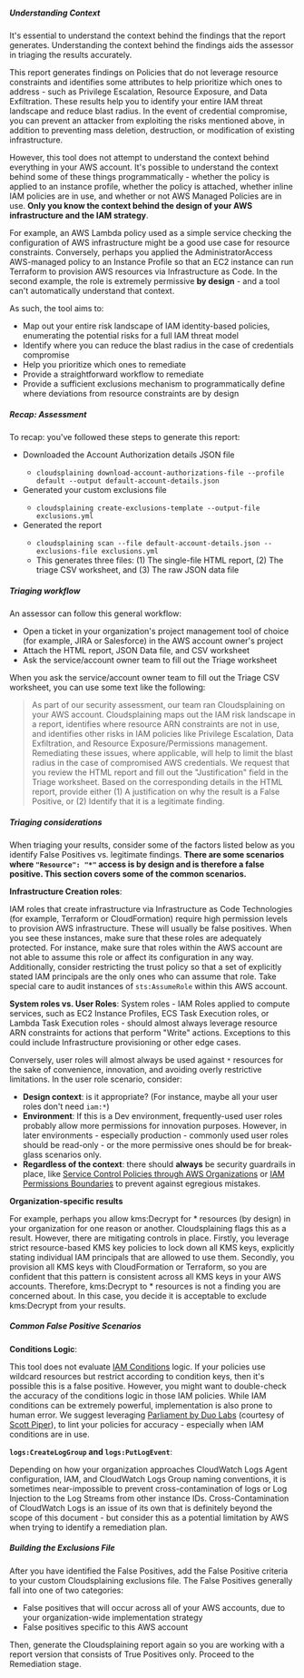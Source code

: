 <div id="triage-guidance-description"> <h5>Understanding Context</h5></div>

It's essential to understand the context behind the findings that the report generates. Understanding the context behind the findings aids the assessor in triaging the results accurately.

This report generates findings on Policies that do not leverage resource constraints and identifies some attributes to help prioritize which ones to address - such as Privilege Escalation, Resource Exposure, and Data Exfiltration. These results help you to identify your entire IAM threat landscape and reduce blast radius. In the event of credential compromise, you can prevent an attacker from exploiting the risks mentioned above, in addition to preventing mass deletion, destruction, or modification of existing infrastructure.

However, this tool does not attempt to understand the context behind everything in your AWS account. It's possible to understand the context behind some of these things programmatically - whether the policy is applied to an instance profile, whether the policy is attached, whether inline IAM policies are in use, and whether or not AWS Managed Policies are in use. **Only you know the context behind the design of your AWS infrastructure and the IAM strategy**.


For example, an AWS Lambda policy used as a simple service checking the configuration of AWS infrastructure might be a good use case for resource constraints. Conversely, perhaps you applied the AdministratorAccess AWS-managed policy to an Instance Profile so that an EC2 instance can run Terraform to provision AWS resources via Infrastructure as Code. In the second example, the role is extremely permissive **by design** - and a tool can't automatically understand that context.


As such, the tool aims to:
<div id="triage-guidance-description-bullet-points">
<ul>
<li> Map out your entire risk landscape of IAM identity-based policies, enumerating the potential risks for a full IAM threat model</li>
<li>Identify where you can reduce the blast radius in the case of credentials compromise</li>
<li> Help you prioritize which ones to remediate</li>
<li> Provide a straightforward workflow to remediate</li>
<li> Provide a sufficient exclusions mechanism to programmatically define where deviations from resource constraints are by design</li>
</ul>
</div>

<div id="triage-guidance-recap"> <h5>Recap: Assessment</h5></div>

To recap: you've followed these steps to generate this report:

<div id="triage-guidance-recap-bullet-points">
<ul>
<li>Downloaded the Account Authorization details JSON file</li>
  <ul>
    <li><code>cloudsplaining download-account-authorizations-file --profile default --output default-account-details.json</code></li>
  </ul>
<li>Generated your custom exclusions file</li>
  <ul><li><code>cloudsplaining create-exclusions-template --output-file exclusions.yml</code></li></ul>
<li>Generated the report</li>
  <ul>
    <li><code>cloudsplaining scan --file default-account-details.json --exclusions-file exclusions.yml</code></li>
    <li>This generates three files: (1) The single-file HTML report, (2) The triage CSV worksheet, and (3) The raw JSON data file</li>
  </ul>
</ul>
</div>

<div id="triage-guidance-workflow"> <h5>Triaging workflow</h5></div>

An assessor can follow this general workflow:

<ul>
<li>Open a ticket in your organization's project management tool of choice (for example, JIRA or Salesforce) in the AWS account owner's project</li>
<li>Attach the HTML report, JSON Data file, and CSV worksheet</li>
<li>Ask the service/account owner team to fill out the Triage worksheet</li>
</ul>

When you ask the service/account owner team to fill out the Triage CSV worksheet, you can use some text like the following:

> As part of our security assessment, our team ran Cloudsplaining on your AWS account. Cloudsplaining maps out the IAM risk landscape in a report, identifies where resource ARN constraints are not in use, and identifies other risks in IAM policies like Privilege Escalation, Data Exfiltration, and Resource Exposure/Permissions management. Remediating these issues, where applicable, will help to limit the blast radius in the case of compromised AWS credentials.
> We request that you review the HTML report and fill out the "Justification" field in the Triage worksheet. Based on the corresponding details in the HTML report, provide either (1) A justification on why the result is a False Positive, or (2) Identify that it is a legitimate finding.

<div id="triage-guidance-considerations"> <h5>Triaging considerations</h5></div>

When triaging your results, consider some of the factors listed below as you identify False Positives vs. legitimate findings. **There are some scenarios where `"Resource": "*"` access is by design and is therefore a false positive. This section covers some of the common scenarios.**

**Infrastructure Creation roles**:

 IAM roles that create infrastructure via Infrastructure as Code Technologies (for example, Terraform or CloudFormation) require high permission levels to provision AWS infrastructure. These will usually be false positives. When you see these instances, make sure that these roles are adequately protected. For instance, make sure that roles within the AWS account are not able to assume this role or affect its configuration in any way. Additionally, consider restricting the trust policy so that a set of explicitly stated IAM principals are the only ones who can assume that role. Take special care to audit instances of `sts:AssumeRole` within this AWS account.

**System roles vs. User Roles**: System roles - IAM Roles applied to compute services, such as EC2 Instance Profiles, ECS Task Execution roles, or Lambda Task Execution roles - should almost always leverage resource ARN constraints for actions that perform "Write" actions. Exceptions to this could include Infrastructure provisioning or other edge cases.

Conversely, user roles will almost always be used against `*` resources for the sake of convenience, innovation, and avoiding overly restrictive limitations. In the user role scenario, consider:
<div id="triage-guidance-considerations-pt1-bullet-points">
<ul>
  <li><b>Design context</b>: is it appropriate? (For instance, maybe all your user roles don't need <code>iam:*</code>)</li>
  <li><b>Environment</b>: If this is a Dev environment, frequently-used user roles probably allow more permissions for innovation purposes. However, in later environments - especially production - commonly used user roles should be read-only - or the more permissive ones should be for break-glass scenarios only.</li>
  <li><b>Regardless of the context</b>: there should <b>always</b> be security guardrails in place, like <a href="https://docs.aws.amazon.com/organizations/latest/userguide/orgs_manage_policies_scp.html">Service Control Policies through AWS Organizations</a> or <a href="https://docs.aws.amazon.com/IAM/latest/UserGuide/access_policies_boundaries.html">IAM Permissions Boundaries</a> to prevent against egregious mistakes.</li>
</ul>
</div>

**Organization-specific results**

For example, perhaps you allow kms:Decrypt for * resources (by design) in your organization for one reason or another. Cloudsplaining flags this as a result. However, there are mitigating controls in place. Firstly, you leverage strict resource-based KMS key policies to lock down all KMS keys, explicitly stating individual IAM principals that are allowed to use them. Secondly, you provision all KMS keys with CloudFormation or Terraform, so you are confident that this pattern is consistent across all KMS keys in your AWS accounts. Therefore, kms:Decrypt to * resources is not a finding you are concerned about. In this case, you decide it is acceptable to exclude kms:Decrypt from your results.

<div id="triage-guidance-considerations-pt2"> <h5>Common False Positive Scenarios</h5></div>

**Conditions Logic**:

This tool does not evaluate [IAM Conditions](https://docs.aws.amazon.com/IAM/latest/UserGuide/reference_policies_elements_condition.html) logic. If your policies use wildcard resources but restrict according to condition keys, then it's possible this is a false positive. However, you might want to double-check the accuracy of the conditions logic in those IAM policies. While IAM conditions can be extremely powerful, implementation is also prone to human error. We suggest leveraging [Parliament by Duo Labs](https://github.com/duo-labs/parliament/) (courtesy of [Scott Piper](https://twitter.com/0xdabbad00)), to lint your policies for accuracy - especially when IAM conditions are in use.

**`logs:CreateLogGroup` and `logs:PutLogEvent`**:

Depending on how your organization approaches CloudWatch Logs Agent configuration, IAM, and CloudWatch Logs Group naming conventions, it is sometimes near-impossible to prevent cross-contamination of logs or Log Injection to the Log Streams from other instance IDs. Cross-Contamination of CloudWatch Logs is an issue of its own that is definitely beyond the scope of this document - but consider this as a potential limitation by AWS when trying to identify a remediation plan.

<div id="triage-guidance-considerations-pt3"> <h5>Building the Exclusions File</h5></div>

After you have identified the False Positives, add the False Positive criteria to your custom Cloudsplaining exclusions file. The False Positives generally fall into one of two categories:
<div id="triage-guidance-considerations-pt3-bullet-points">
<ul>
  <li>False positives that will occur across all of your AWS accounts, due to your organization-wide implementation strategy</li>
  <li>False positives specific to this AWS account</li>
</ul>
</div>

Then, generate the Cloudsplaining report again so you are working with a report version that consists of True Positives only. Proceed to the Remediation stage.

